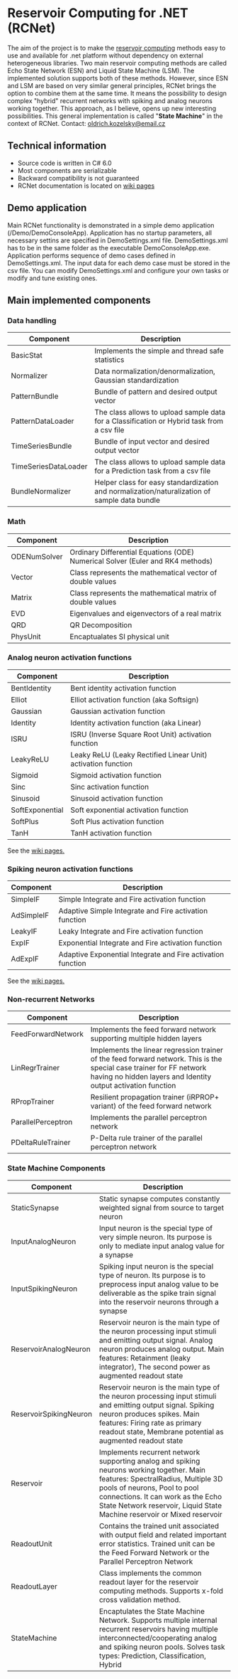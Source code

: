 # Reservoir Computing for .NET (RCNet)
The aim of the project is to make the [reservoir computing](https://en.wikipedia.org/wiki/Reservoir_computing) methods  easy to use and available for .net platform without dependency on external heterogeneous libraries.
Two main reservoir computing methods are called Echo State Network (ESN) and Liquid State Machine (LSM).
The implemented solution supports both of these methods. However, since ESN and LSM are based on very similar general principles, RCNet brings the option to combine them at the same time. It means the possibility to design complex "hybrid" recurrent networks with spiking and analog neurons working together. This approach, as I believe, opens up new interesting possibilities. This general implementation is called "**State Machine**" in the context of RCNet.
Contact:
oldrich.kozelsky@email.cz

## Technical information
 - Source code is written in C# 6.0
 - Most components are serializable
 - Backward compatibility is not guaranteed
 - RCNet documentation is located on [wiki pages](https://github.com/okozelsk/NET/wiki)

## Demo application
Main RCNet functionality is demonstrated in a simple demo application (/Demo/DemoConsoleApp). Application has no startup parameters, all necessary settins are specified in DemoSettings.xml file. DemoSettings.xml has to be in the same folder as the executable DemoConsoleApp.exe. Application performs sequence of demo cases defined in DemoSettings.xml. The input data for each demo case must be stored in the csv file. You can modify DemoSettings.xml and configure your own tasks or modify and tune existing ones.


## Main implemented components
### Data handling
|Component|Description|
|--|--|
|BasicStat|Implements the simple and thread safe statistics|
|Normalizer|Data normalization/denormalization, Gaussian standardization|
|PatternBundle|Bundle of pattern and desired output vector|
|PatternDataLoader|The class allows to upload sample data for a Classification or Hybrid task from a csv file|
|TimeSeriesBundle|Bundle of input vector and desired output vector|
|TimeSeriesDataLoader|The class allows to upload sample data for a Prediction task from a csv file|
|BundleNormalizer|Helper class for easy standardization and normalization/naturalization of sample data bundle|

### Math
|Component|Description|
|--|--|
|ODENumSolver|Ordinary Differential Equations (ODE) Numerical Solver (Euler and RK4 methods)|
|Vector|Class represents the mathematical vector of double values|
|Matrix|Class represents the mathematical matrix of double values|
|EVD|Eigenvalues and eigenvectors of a real matrix|
|QRD|QR Decomposition|
|PhysUnit|Encaptualates SI physical unit|

### Analog neuron activation functions
|Component|Description|
|--|--|
|BentIdentity|Bent identity activation function|
|Elliot|Elliot activation function (aka Softsign)|
|Gaussian|Gaussian activation function|
|Identity|Identity activation function (aka Linear)|
|ISRU|ISRU (Inverse Square Root Unit) activation function|
|LeakyReLU|Leaky ReLU (Leaky Rectified Linear Unit) activation function|
|Sigmoid|Sigmoid activation function|
|Sinc|Sinc activation function|
|Sinusoid|Sinusoid activation function|
|SoftExponential|Soft exponential activation function|
|SoftPlus|Soft Plus activation function|
|TanH|TanH activation function|
See the [wiki pages.](https://en.wikipedia.org/wiki/Activation_function)

### Spiking neuron activation functions
|Component|Description|
|--|--|
|SimpleIF|Simple Integrate and Fire activation function|
|AdSimpleIF|Adaptive Simple Integrate and Fire activation function|
|LeakyIF|Leaky Integrate and Fire activation function|
|ExpIF|Exponential Integrate and Fire activation function|
|AdExpIF|Adaptive Exponential Integrate and Fire activation function|
See the [wiki pages.](https://en.wikipedia.org/wiki/Biological_neuron_model)

### Non-recurrent Networks
|Component|Description|
|--|--|
|FeedForwardNetwork|Implements the feed forward network supporting multiple hidden layers|
|LinRegrTrainer|Implements the linear regression trainer of the feed forward network. This is the special case trainer for FF network having no hidden layers and Identity output activation function|
|RPropTrainer|Resilient propagation trainer (iRPROP+ variant) of the feed forward network|
|ParallelPerceptron|Implements the parallel perceptron network|
|PDeltaRuleTrainer|P-Delta rule trainer of the parallel perceptron network|

### State Machine Components
|Component|Description|
|--|--|
|StaticSynapse|Static synapse computes constantly weighted signal from source to target neuron|
|InputAnalogNeuron|Input neuron is the special type of very simple neuron. Its purpose is only to mediate input analog value for a synapse|
|InputSpikingNeuron|Spiking input neuron is the special type of neuron. Its purpose is to preprocess input analog value to be deliverable as the spike train signal into the reservoir neurons through a synapse|
|ReservoirAnalogNeuron|Reservoir neuron is the main type of the neuron processing input stimuli and emitting output signal. Analog neuron produces analog output. Main features: Retainment (leaky integrator), The second power as augmented readout state|
|ReservoirSpikingNeuron|Reservoir neuron is the main type of the neuron processing input stimuli and emitting output signal. Spiking neuron produces spikes. Main features: Firing rate as primary readout state, Membrane potential as augmented readout state|
|Reservoir|Implements recurrent network supporting analog and spiking neurons working together. Main features: SpectralRadius, Multiple 3D pools of neurons, Pool to pool connections. It can work as the Echo State Network reservoir, Liquid State Machine reservoir or Mixed reservoir|
|ReadoutUnit|Contains the trained unit associated with output field and related important error statistics. Trained unit can be the Feed Forward Network or the Parallel Perceptron Network|
|ReadoutLayer|Class implements the common readout layer for the reservoir computing methods. Supports x-fold cross validation method.|
|StateMachine|Encaptulates the State Machine Network. Supports multiple internal recurrent reservoirs having multiple interconnected/cooperating analog and spiking neuron pools. Solves task types: Prediction, Classification, Hybrid|

